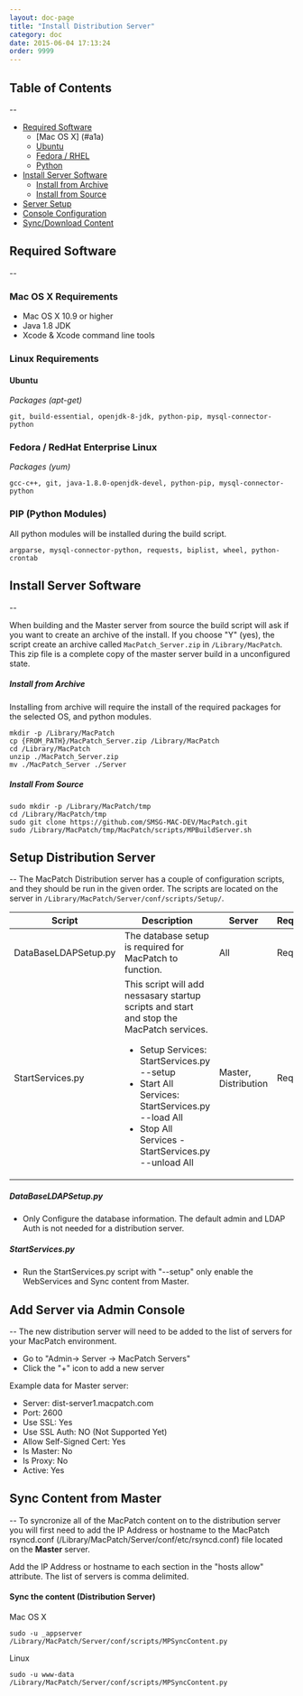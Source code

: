 ```yaml
---
layout: doc-page
title: "Install Distribution Server"
category: doc
date: 2015-06-04 17:13:24
order: 9999
---
```


## Table of Contents
--
* [Required Software](#a1)
	* [Mac OS X] (#a1a)	
	* [Ubuntu](#a1b)
	* [Fedora / RHEL](#a1c)
	* [Python](#a1d)
* [Install Server Software](#a2) 
	* [Install from Archive](#a2a)	
	* [Install from Source](#a2b)	
* [Server Setup](#a3)
* [Console Configuration ](#a4)
* [Sync/Download Content](#a5)

<a name='a1'></a>
## Required Software
--

<a name='a1a'></a>
### Mac OS X Requirements

* Mac OS X 10.9 or higher
* Java 1.8 JDK
* Xcode & Xcode command line tools

### Linux Requirements

<a name='a1b'></a>
#### Ubuntu 

*Packages (apt-get)*

	git, build-essential, openjdk-8-jdk, python-pip, mysql-connector-python
	
<a name='a1c'></a>	
### Fedora / RedHat Enterprise Linux 

*Packages (yum)*

	gcc-c++, git, java-1.8.0-openjdk-devel, python-pip, mysql-connector-python

<a name='a1d'></a>	
### PIP (Python Modules) 
All python modules will be installed during the build script.

	argparse, mysql-connector-python, requests, biplist, wheel, python-crontab

<a name='a2'></a>		
## Install Server Software
--

When building and the Master server from source the build script will ask if you want to create an archive of the install. If you choose "Y" (yes), the script create an archive called `MacPatch_Server.zip` in `/Library/MacPatch`. This zip file is a complete copy of the master server build in a unconfigured state.

<a name='a2a'></a>	
##### Install from Archive

Installing from archive will require the install of the required packages for the selected OS, and python modules.

	mkdir -p /Library/MacPatch
	cp {FROM_PATH}/MacPatch_Server.zip /Library/MacPatch
	cd /Library/MacPatch
	unzip ./MacPatch_Server.zip
	mv ./MacPatch_Server ./Server

<a name='a2b'></a>		
##### Install From Source
	
	sudo mkdir -p /Library/MacPatch/tmp
	cd /Library/MacPatch/tmp
	sudo git clone https://github.com/SMSG-MAC-DEV/MacPatch.git
	sudo /Library/MacPatch/tmp/MacPatch/scripts/MPBuildServer.sh

<a name='a3'></a>
## Setup Distribution Server 
--
The MacPatch Distribution server has a couple of configuration scripts, and they should be run in the given order. The scripts are located on the server in `/Library/MacPatch/Server/conf/scripts/Setup/`.

Script	| Description | Server | Required
---|---|---|---
DataBaseLDAPSetup.py | The database setup is required for MacPatch to function. | All | Required
StartServices.py | This script will add nessasary startup scripts and start and stop the MacPatch services.<ul><li>Setup Services: StartServices.py --setup</li><li>Start All Services: StartServices.py --load All</li><li>Stop All Services - StartServices.py --unload All</li></lu> | Master, Distribution | Required

##### DataBaseLDAPSetup.py
* Only Configure the database information. The default admin and LDAP Auth is not needed for a distribution server. 

##### StartServices.py
* Run the StartServices.py script with "--setup" only enable the WebServices and Sync content from Master.

<a name='a4'></a>
## Add Server via Admin Console
--
The new distribution server will need to be added to the list of servers for your MacPatch environment.

* Go to "Admin-> Server -> MacPatch Servers"
* Click the "+" icon to add a new server

Example data for Master server:

* Server: dist-server1.macpatch.com
* Port: 2600
* Use SSL: Yes
* Use SSL Auth: NO (Not Supported Yet)
* Allow Self-Signed Cert: Yes
* Is Master: No
* Is Proxy: No
* Active: Yes 

<a name='a5'></a>
## Sync Content from Master
--
To syncronize all of the MacPatch content on to the distribution server you will first need to add the IP Address or hostname to the MacPatch rsyncd.conf (/Library/MacPatch/Server/conf/etc/rsyncd.conf) file located on the **Master** server. 

Add the IP Address or hostname to each section in the "hosts allow" attribute. The list of servers is comma delimited.

#### Sync the content (Distribution Server)
Mac OS X

	sudo -u _appserver /Library/MacPatch/Server/conf/scripts/MPSyncContent.py

Linux

	sudo -u www-data /Library/MacPatch/Server/conf/scripts/MPSyncContent.py